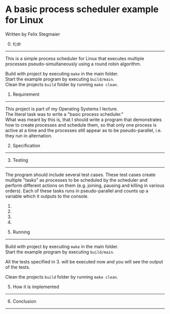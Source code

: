 A basic process scheduler example for Linux
===========================================
Written by Felix Stegmaier

0. tl;dr
--------
This is a simple process scheduler for Linux
that executes multiple processes pseudo-simultaneously
using a round robin algorithm.

Build with project by executing `make` in the main folder.  
Start the example program by executing `build/main`.  
Clean the projects `build` folder by running `make clean`.

1. Requirement
--------------
This project is part of my Operating Systems I lecture.  
The literal task was to write a "basic process scheduler."  
What was meant by this is, that I should write a program
that demonstrates how to create processes and schedule them,
so that only one process is active at a time and the processes
still appear as to be pseudo-parallel, i.e. they run in alternation.


2. Specification
----------------


3. Testing
----------
The program should include several test cases.
These test cases create multiple "tasks" as processes to be
scheduled by the scheduler and perform different actions on them
(e.g. joining, pausing and killing in various orders).
Each of these tasks runs in pseudo-parallel and counts up a variable
which it outputs to the console.

1.
2.
3.
4.



4. Running
----------
Build with project by executing `make` in the main folder.  
Start the example program by executing `build/main`.  

All the tests specified in 3. will be executed now
and you will see the output of the tests.

Clean the projects `build` folder by running `make clean`.


5. How it is implemented
------------------------


6. Conclusion
-------------

